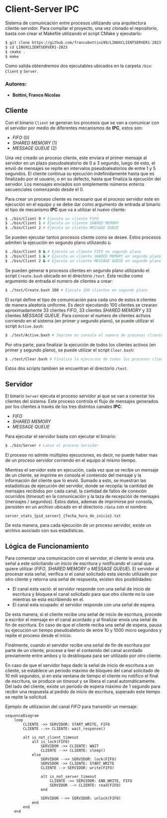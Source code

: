 # Client-Server IPC

Sistema de comunicación entre procesos utilizando una arquitectura cliente-servidor. Para compilar el proyecto, una vez clonado el repositorio, basta con crear el Makefile utilizando el script CMake y ejecutarlo:

```bash
$ git clone https://github.com/francobottini99/LINUXCLIENTSERVER1-2023.git
$ cd LINUXCLIENTSERVER1-2023
$ cmake .
$ make
```
Como salida obtendremos dos ejecutables ubicados en la carpeta `/bin`: `Client` y `Server`.

### Autores:
- **Bottini, Franco Nicolas**

## Cliente

Con el binario `Client` se generan los procesos que se van a comunicar con el servidor por medio de diferentes mecanismos de **IPC**, estos son:

- *FIFO* (0)
- *SHARED MEMORY* (1)
- *MESSAGE QUEUE* (2)

Una vez creado un proceso cliente, este enviara el primer mensaje al servidor en un plazo pseudoaleatorio de 0 a 3 segundo, luego de esto, el envió de mensajes se repite en intervalos pseudoaleatorios de entre 1 y 5 segundos. El cliente continua su ejecución indefinidamente hasta que es finalizado por el usuario, o en su defecto, hasta que finaliza la ejecución del servidor. Los mensajes enviados son simplemente números enteros secuenciales comenzando desde el 0.

Para crear un proceso cliente es necesario que el proceso servidor este en ejecución en el equipo y se debe dar como argumento de entrada al binario el tipo de mecanismo **IPC** que va a utilizar el nuevo cliente:
```bash
$ ./bin/Client 0 # Ejecuta un cliente FIFO
$ ./bin/Client 1 # Ejecuta un cliente SHARED MEMORY
$ ./bin/Client 2 # Ejecuta un cliente MESSAGE QUEUE
```
Se pueden ejecutar tantos procesos cliente como se desee. Estos procesos admiten la ejecución en segundo plano utilizando `&`:
```bash
$ ./bin/Client 0 & # Ejecuta un cliente FIFO en segundo plano
$ ./bin/Client 1 & # Ejecuta un cliente SHARED MEMORY en segundo plano
$ ./bin/Client 2 & # Ejecuta un cliente MESSAGE QUEUE en segundo plano
```
Se pueden generar `N` procesos clientes en segundo plano utilizando el script `Create.bash` ubicado en el directorio `/test`. Este recibe como argumento de entrada el numero de clientes a crear:
```bash
$ ./test/Create.bash 100 # Ejecuta 100 clientes en segundo plano
```
El script define el tipo de comunicación para cada uno de estos `N` clientes de manera aleatoria uniforme. Es decir ejecutando 100 clientes se crearan aproximadamente 33 clientes *FIFO*, 33 clientes *SHARED MEMORY* y 33 clientes *MESSAGE QUEUE*.
Para conocer el numero de clientes activos corriendo en el sistema (en primer y segundo plano), se puede utilizar el script `Active.bash`:
```bash
$ ./test/Active.bash # Imprime en consola el numero de procesos cliente activos
```
Por otra parte, para finalizar la ejecución de todos los clientes activos (en primer y segundo plano), se puede utilizar el script `Clear.bash`:
```bash
$ ./test/Clear.bash # Finaliza la ejecucion de todos los procesos cliente activos
```
Estos dos scripts tambien se encuentran el directorio `/test`.

## Servidor

El binario `Server` ejecuta el proceso servidor al que se van a conectar los clientes del sistema. Este proceso controla el flujo de mensajes generados por los clientes a través de los tres distintos canales **IPC**:

- *FIFO*
- *SHARED MEMORY*
- *MESSAGE QUEUE*

Para ejecutar el servidor basta con ejecutar el binario: 
```bash
$ ./bin/Server # Lanza el proceso Servidor
```
El proceso no admite múltiples ejecuciones, es decir, no  puede haber mas de un proceso servidor corriendo en el equipo al mismo tiempo.

Mientras el servidor este en ejecución, cada vez que se recibe un mensaje de un cliente, se imprime en consola el contenido del mensaje y la información del cliente que lo envió. Sumado a esto, se muestran las estadísticas de ejecución del servidor, donde se recopila: la cantidad de mensajes recibidos por cada canal, la cantidad de fallos de conexión ocurridos (*timeout*) en la comunicación y la taza de recepción de mensajes (mensajes / segundos). Estos datos, ademas de imprimirse por consola, persisten en un archivo ubicado en el directorio `/data` con el nombre: 
```
server_stats_{pid_server}_{fecha_hora_de_inicio}.txt
```
De esta manera, para cada ejecución de un proceso servidor, existe un archivo asociado con sus estadísticas.

## Lógica de Funcionamiento

Para comenzar una comunicación con el servidor, el cliente le envía una señal a este solicitando un inicio de escritura y notificando el canal que quiere utilizar (*FIFO*, *SHARED MEMORY* o *MESSAGE QUEUE*). El servidor al procesar esta señal, verifica si el canal solicitado esta siendo utilizado por otro cliente y retorna una señal de respuesta, existen dos posibilidades: 
- El canal esta vació: el servidor responde con una señal de inicio de escritura y bloquea el canal solicitado para que otro cliente no lo use mientras se esta escribiendo en el. 
- El canal esta ocupado: el servidor responde con una señal de espera. 

De esta manera, si el cliente recibe una señal de inicio de escritura, procede a escribir el mensaje en el canal acordado y al finalizar envía una señal de fin de escritura. En caso de que el cliente reciba una señal de espera, pausa su ejecución un tiempo pseudoaletorio de entre 10 y 1000 micro segundos y repite el proceso desde el inicio. 

Finalmente, cuando el servidor recibe una señal de fin de escritura por parte de un cliente, procese a leer el contenido del canal acordado previamente entre ambos y lo desbloquea para ser utilizado por otro cliente. 

En caso de que el servidor haya dado la señal de inicio de escritura a un cliente, se establece un periodo máximo de bloqueo del canal solicitado de 10 mili segundos, si en esta ventana de tiempo el cliente no notifico el final de escritura, se produce un *timeout* y se libera el canal automáticamente. Del lado del cliente, existe un periodo de espera máximo de 1 segundo para recibir una respuesta al pedido de inicio de escritura, superado este tiempo se repite la solicitud. 

Ejemplo de utilizacion del canal *FIFO* para transmitir un mensaje:

```mermaid
sequenceDiagram
	loop
		CLIENTE ->> SERVIDOR: START_WRITE, FIFO
		CLIENTE -->> CLIENTE: wait_response()
		
		alt is_not_client_timeout
			alt is_lock(FIFO)
			    SERVIDOR ->> CLIENTE: WAIT
			    CLIENTE -->> CLIENTE: sleep()
			else
			    SERVIDOR -->> SERVIDOR: lock(FIFO)
			    SERVIDOR ->> CLIENTE: START_WRITE
			    CLIENTE --> SERVIDOR: write(FIFO)
    
				alt is_not_server_timeout
					CLIENTE ->> SERVIDOR: END_WRITE, FIFO
					SERVIDOR --> CLIENTE: read(FIFO)	
				end
				
				SERVIDOR -->> SERVIDOR: unlock(FIFO)
			end
		end
	end
```
